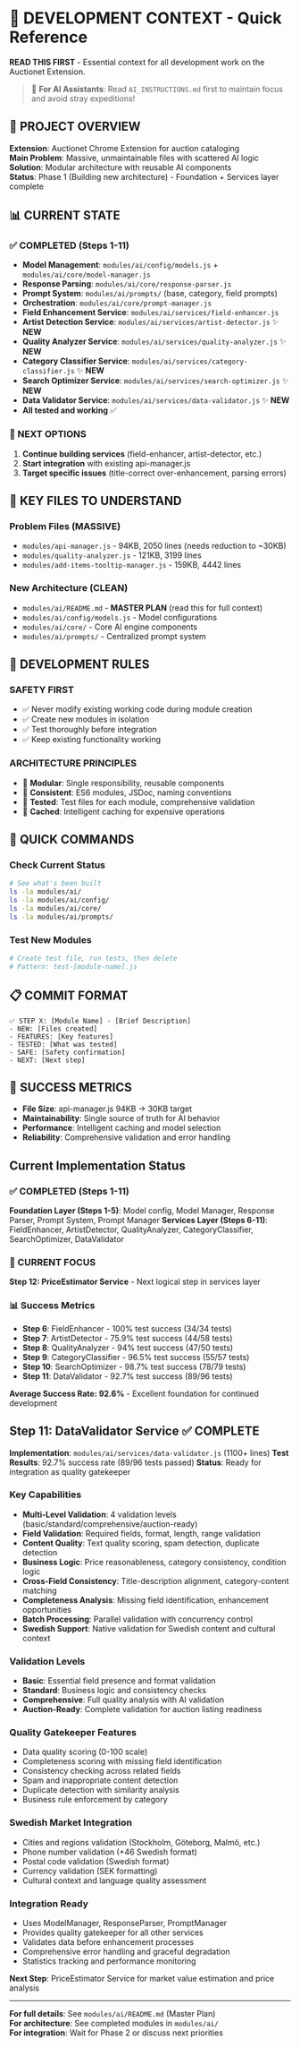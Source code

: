 # 🎯 DEVELOPMENT CONTEXT - Quick Reference

**READ THIS FIRST** - Essential context for all development work on the Auctionet Extension.

> 🤖 **For AI Assistants**: Read `AI_INSTRUCTIONS.md` first to maintain focus and avoid stray expeditions!

## 🚨 PROJECT OVERVIEW

**Extension**: Auctionet Chrome Extension for auction cataloging  
**Main Problem**: Massive, unmaintainable files with scattered AI logic  
**Solution**: Modular architecture with reusable AI components  
**Status**: Phase 1 (Building new architecture) - Foundation + Services layer complete  

## 📊 CURRENT STATE

### **✅ COMPLETED (Steps 1-11)**
- **Model Management**: `modules/ai/config/models.js` + `modules/ai/core/model-manager.js`
- **Response Parsing**: `modules/ai/core/response-parser.js` 
- **Prompt System**: `modules/ai/prompts/` (base, category, field prompts)
- **Orchestration**: `modules/ai/core/prompt-manager.js`
- **Field Enhancement Service**: `modules/ai/services/field-enhancer.js`
- **Artist Detection Service**: `modules/ai/services/artist-detector.js` ✨ **NEW**
- **Quality Analyzer Service**: `modules/ai/services/quality-analyzer.js` ✨ **NEW**
- **Category Classifier Service**: `modules/ai/services/category-classifier.js` ✨ **NEW**
- **Search Optimizer Service**: `modules/ai/services/search-optimizer.js` ✨ **NEW**
- **Data Validator Service**: `modules/ai/services/data-validator.js` ✨ **NEW**
- **All tested and working** ✅

### **🎯 NEXT OPTIONS**
1. **Continue building services** (field-enhancer, artist-detector, etc.)
2. **Start integration** with existing api-manager.js
3. **Target specific issues** (title-correct over-enhancement, parsing errors)

## 🔧 KEY FILES TO UNDERSTAND

### **Problem Files (MASSIVE)**
- `modules/api-manager.js` - 94KB, 2050 lines (needs reduction to ~30KB)
- `modules/quality-analyzer.js` - 121KB, 3199 lines  
- `modules/add-items-tooltip-manager.js` - 159KB, 4442 lines

### **New Architecture (CLEAN)**
- `modules/ai/README.md` - **MASTER PLAN** (read this for full context)
- `modules/ai/config/models.js` - Model configurations
- `modules/ai/core/` - Core AI engine components
- `modules/ai/prompts/` - Centralized prompt system

## 🎯 DEVELOPMENT RULES

### **SAFETY FIRST**
- ✅ Never modify existing working code during module creation
- ✅ Create new modules in isolation  
- ✅ Test thoroughly before integration
- ✅ Keep existing functionality working

### **ARCHITECTURE PRINCIPLES**
- 🧩 **Modular**: Single responsibility, reusable components
- 📝 **Consistent**: ES6 modules, JSDoc, naming conventions
- 🧪 **Tested**: Test files for each module, comprehensive validation
- 💾 **Cached**: Intelligent caching for expensive operations

## 🚀 QUICK COMMANDS

### **Check Current Status**
```bash
# See what's been built
ls -la modules/ai/
ls -la modules/ai/config/
ls -la modules/ai/core/
ls -la modules/ai/prompts/
```

### **Test New Modules**
```bash
# Create test file, run tests, then delete
# Pattern: test-[module-name].js
```

## 📋 COMMIT FORMAT
```
✅ STEP X: [Module Name] - [Brief Description]
- NEW: [Files created]
- FEATURES: [Key features]
- TESTED: [What was tested]
- SAFE: [Safety confirmation]
- NEXT: [Next step]
```

## 🎯 SUCCESS METRICS
- **File Size**: api-manager.js 94KB → 30KB target
- **Maintainability**: Single source of truth for AI behavior
- **Performance**: Intelligent caching and model selection
- **Reliability**: Comprehensive validation and error handling

## Current Implementation Status

### ✅ COMPLETED (Steps 1-11)
**Foundation Layer (Steps 1-5)**: Model config, Model Manager, Response Parser, Prompt System, Prompt Manager
**Services Layer (Steps 6-11)**: FieldEnhancer, ArtistDetector, QualityAnalyzer, CategoryClassifier, SearchOptimizer, DataValidator

### 🎯 CURRENT FOCUS
**Step 12: PriceEstimator Service** - Next logical step in services layer

### 📊 Success Metrics
- **Step 6**: FieldEnhancer - 100% test success (34/34 tests)
- **Step 7**: ArtistDetector - 75.9% test success (44/58 tests)  
- **Step 8**: QualityAnalyzer - 94% test success (47/50 tests)
- **Step 9**: CategoryClassifier - 96.5% test success (55/57 tests)
- **Step 10**: SearchOptimizer - 98.7% test success (78/79 tests)
- **Step 11**: DataValidator - 92.7% test success (89/96 tests)

**Average Success Rate: 92.6%** - Excellent foundation for continued development

## Step 11: DataValidator Service ✅ COMPLETE

**Implementation**: `modules/ai/services/data-validator.js` (1100+ lines)
**Test Results**: 92.7% success rate (89/96 tests passed)
**Status**: Ready for integration as quality gatekeeper

### Key Capabilities
- **Multi-Level Validation**: 4 validation levels (basic/standard/comprehensive/auction-ready)
- **Field Validation**: Required fields, format, length, range validation
- **Content Quality**: Text quality scoring, spam detection, duplicate detection
- **Business Logic**: Price reasonableness, category consistency, condition logic
- **Cross-Field Consistency**: Title-description alignment, category-content matching
- **Completeness Analysis**: Missing field identification, enhancement opportunities
- **Batch Processing**: Parallel validation with concurrency control
- **Swedish Support**: Native validation for Swedish content and cultural context

### Validation Levels
- **Basic**: Essential field presence and format validation
- **Standard**: Business logic and consistency checks  
- **Comprehensive**: Full quality analysis with AI validation
- **Auction-Ready**: Complete validation for auction listing readiness

### Quality Gatekeeper Features
- Data quality scoring (0-100 scale)
- Completeness scoring with missing field identification
- Consistency checking across related fields
- Spam and inappropriate content detection
- Duplicate detection with similarity analysis
- Business rule enforcement by category

### Swedish Market Integration
- Cities and regions validation (Stockholm, Göteborg, Malmö, etc.)
- Phone number validation (+46 Swedish format)
- Postal code validation (Swedish format)
- Currency validation (SEK formatting)
- Cultural context and language quality assessment

### Integration Ready
- Uses ModelManager, ResponseParser, PromptManager
- Provides quality gatekeeper for all other services
- Validates data before enhancement processes
- Comprehensive error handling and graceful degradation
- Statistics tracking and performance monitoring

**Next Step**: PriceEstimator Service for market value estimation and price analysis

---

**For full details**: See `modules/ai/README.md` (Master Plan)  
**For architecture**: See completed modules in `modules/ai/`  
**For integration**: Wait for Phase 2 or discuss next priorities 